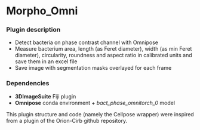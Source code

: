 # Morpho_Omni

### Plugin description

* Detect bacteria on phase contrast channel with Omnipose
* Measure bacterium area, length (as Feret diameter), width (as min Feret diameter), circularity, roundness and aspect ratio in calibrated units and save them in an excel file
* Save image with segmentation masks overlayed for each frame

### Dependencies

* **3DImageSuite** Fiji plugin
* **Omnipose** conda environment + *bact_phase_omnitorch_0* model

This plugin structure and code (namely the Cellpose wrapper) were inspired from a plugin of the Orion-Cirb github repository.
